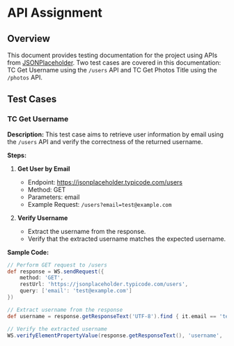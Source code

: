 # API Assignment

## Overview

This document provides testing documentation for the project using APIs from [JSONPlaceholder](https://jsonplaceholder.typicode.com/). Two test cases are covered in this documentation: TC Get Username using the `/users` API and TC Get Photos Title using the `/photos` API.

## Test Cases

### TC Get Username

**Description:** This test case aims to retrieve user information by email using the `/users` API and verify the correctness of the returned username.

**Steps:**

1. **Get User by Email**
   - Endpoint: https://jsonplaceholder.typicode.com/users
   - Method: GET
   - Parameters: email
   - Example Request: `/users?email=test@example.com`

2. **Verify Username**
   - Extract the username from the response.
   - Verify that the extracted username matches the expected username.

**Sample Code:**

```groovy
// Perform GET request to /users
def response = WS.sendRequest({
    method: 'GET',
    restUrl: 'https://jsonplaceholder.typicode.com/users',
    query: ['email': 'test@example.com']
})

// Extract username from the response
def username = response.getResponseText('UTF-8').find { it.email == 'test@example.com' }?.username

// Verify the extracted username
WS.verifyElementPropertyValue(response.getResponseText(), 'username', 'expected_username')
